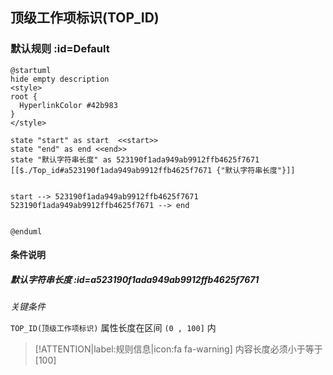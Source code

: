 ## 顶级工作项标识(TOP_ID) <!-- {docsify-ignore-all} -->

   

### 默认规则 :id=Default

```plantuml
@startuml
hide empty description
<style>
root {
  HyperlinkColor #42b983
}
</style>

state "start" as start  <<start>>
state "end" as end <<end>>
state "默认字符串长度" as 523190f1ada949ab9912ffb4625f7671 [[$./Top_id#a523190f1ada949ab9912ffb4625f7671 {"默认字符串长度"}]]


start --> 523190f1ada949ab9912ffb4625f7671 
523190f1ada949ab9912ffb4625f7671 --> end 


@enduml
```

#### 条件说明

##### 默认字符串长度 :id=a523190f1ada949ab9912ffb4625f7671


*关键条件*


`TOP_ID(顶级工作项标识)` 属性长度在区间 `(0 , 100]` 内

> [!ATTENTION|label:规则信息|icon:fa fa-warning]
> 内容长度必须小于等于[100]







